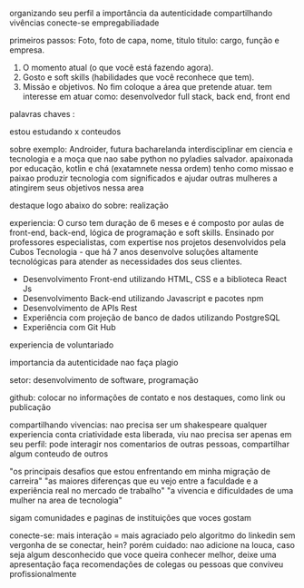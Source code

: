 organizando seu perfil
a importância da autenticidade
compartilhando vivências
conecte-se
empregabiliadade

primeiros passos: Foto, foto de capa, nome, titulo
titulo: cargo, função e empresa.

1. O momento atual (o que você está fazendo agora).
2. Gosto e soft skills (habilidades que você reconhece que tem).
3. Missão e objetivos.
No fim coloque a área que pretende atuar. tem interesse em atuar como: desenvolvedor full stack, back end, front end

palavras chaves :

estou estudando x conteudos 

sobre exemplo: Androider, futura bacharelanda interdisciplinar em ciencia e tecnologia e a moça que nao sabe python no pyladies salvador.
apaixonada por educação, kotlin e chá (exatamnete nessa ordem)
tenho como missao e paixao produzir tecnologia com significados e ajudar outras mulheres a atingirem seus objetivos nessa area


destaque logo abaixo do sobre: realização

experiencia: 
O curso tem duração de 6 meses e é composto por aulas de front-end, back-end, lógica de programação e soft skills. Ensinado por professores especialistas, com expertise nos projetos desenvolvidos pela Cubos Tecnologia - que há 7 anos desenvolve soluções altamente tecnológicas para atender as necessidades dos seus clientes.

- Desenvolvimento Front-end utilizando HTML, CSS e a biblioteca React Js
- Desenvolvimento Back-end utilizando Javascript e pacotes npm
- Desenvolvimento de APIs Rest
- Experiência com projeção de banco de dados utilizando PostgreSQL
- Experiência com Git Hub

experiencia de voluntariado

importancia da autenticidade 
nao faça plagio

setor: desenvolvimento de software, programação

github: colocar no informações de contato e nos destaques, como link ou publicação

compartilhando vivencias:
nao precisa ser um shakespeare
qualquer experiencia conta
criatividade esta liberada, viu
nao precisa ser apenas em seu perfil:
pode interagir nos comentarios de outras pessoas, compartilhar algum conteudo de outros

"os principais desafios que estou enfrentando em minha migração de carreira"
"as maiores diferenças que eu vejo entre a faculdade e a experiência real no mercado de trabalho"
"a vivencia e dificuldades de uma mulher na area de tecnologia"

sigam comunidades e paginas de instituições que voces gostam

conecte-se:
mais interação = mais agraciado pelo algoritmo do linkedin
sem vergonha de se conectar, hein?
porém cuidado: nao adicione na louca, caso seja algum desconhecido que voce queira conhecer melhor, deixe uma apresentação
faça recomendações de colegas ou pessoas que conviveu profissionalmente

